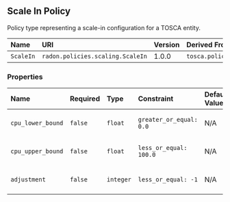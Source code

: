 ## Scale In Policy

Policy type representing a scale-in configuration for a TOSCA entity.

| Name | URI | Version | Derived From |
|:---- |:--- |:------- |:------------ |
| `ScaleIn` | `radon.policies.scaling.ScaleIn` | 1.0.0 | `tosca.policies.Scaling` |

### Properties

| Name | Required | Type | Constraint | Default Value | Description |
|:---- |:-------- |:---- |:---------- |:------------- |:----------- |
| `cpu_lower_bound` | `false` | `float` | `greater_or_equal: 0.0` | N/A | The lower bound for the CPU |
| `cpu_upper_bound` | `false` | `float` | `less_or_equal: 100.0` | N/A | The upper bound for the CPU |
| `adjustment` | `false` | `integer` | `less_or_equal: -1` | N/A | The amount by which to scale |

